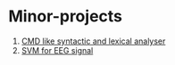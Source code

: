 Minor-projects
==================

1. <a href="https://github.com/Arminea/Minor-projects/tree/master/CMD-grammar">CMD like syntactic and lexical analyser</a>
2. <a href="https://github.com/Arminea/Minor-projects/tree/master/SVM-for-EEG-signal">SVM for EEG signal</a>
